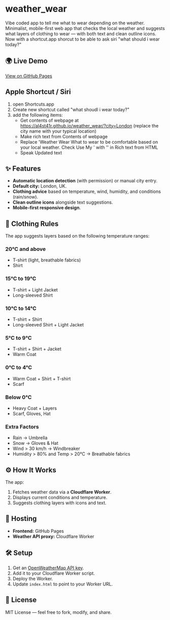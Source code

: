 # weather_wear
Vibe coded app to tell me what to wear depending on the weather. 
Minimalist, mobile-first web app that checks the local weather and suggests what layers of clothing to wear — with both text and clean outline icons.
Now with a shortcut.app shorcut to be able to ask siri "what should i wear today?"

## 🌍 Live Demo
[View on GitHub Pages](https://al4st41r.github.io/weather_wear/)

## Apple Shortcut / Siri
1. open Shortcuts.app
2. Create new shortcut called "what shoudl i wear today?"
3. add the following items:
   - Get contents of webpage at https://al4st41r.github.io/weather_wear/?city=London (replace the city name with your typical location)
   - Make rich text from Contents of webpage
   - Replace 'Weather Wear What to wear to be comfortable based on your local weather. Check Use My ' with '' in Rich text from HTML
   - Speak Updated text
  
## ✨ Features
- **Automatic location detection** (with permission) or manual city entry.
- **Default city:** London, UK.
- **Clothing advice** based on temperature, wind, humidity, and conditions (rain/snow).
- **Clean outline icons** alongside text suggestions.
- **Mobile-first responsive design**.

## 🧾 Clothing Rules
The app suggests layers based on the following temperature ranges:

### 20°C and above
- T-shirt (light, breathable fabrics)
- Shirt

### 15°C to 19°C
- T-shirt + Light Jacket
- Long-sleeved Shirt

### 10°C to 14°C
- T-shirt + Shirt
- Long-sleeved Shirt + Light Jacket

### 5°C to 9°C
- T-shirt + Shirt + Jacket
- Warm Coat

### 0°C to 4°C
- Warm Coat + Shirt + T-shirt
- Scarf

### Below 0°C
- Heavy Coat + Layers
- Scarf, Gloves, Hat

### Extra Factors
- Rain → Umbrella
- Snow → Gloves & Hat
- Wind > 30 km/h → Windbreaker
- Humidity > 80% and Temp > 20°C → Breathable fabrics

## ⚙️ How It Works
The app:
1. Fetches weather data via a **Cloudflare Worker**.
2. Displays current conditions and temperature.
3. Suggests clothing layers with icons and text.

## 🚀 Hosting
- **Frontend:** GitHub Pages
- **Weather API proxy:** Cloudflare Worker

## 🛠 Setup
1. Get an [OpenWeatherMap API key](https://openweathermap.org/api).
2. Add it to your Cloudflare Worker script.
3. Deploy the Worker.
4. Update `index.html` to point to your Worker URL.

## 📜 License
MIT License — feel free to fork, modify, and share.
